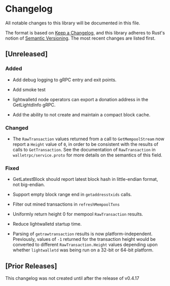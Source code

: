 # Changelog
All notable changes to this library will be documented in this file.

The format is based on [Keep a Changelog](https://keepachangelog.com/en/1.0.0/),
and this library adheres to Rust's notion of
[Semantic Versioning](https://semver.org/spec/v2.0.0.html).
The most recent changes are listed first.

## [Unreleased]

### Added

- Add debug logging to gRPC entry and exit points.

- Add smoke test

- lightwalletd node operators can export a donation address in the
  GetLightdInfo gRPC.

- Add the ability to not create and maintain a compact block cache.


### Changed

- The `RawTransaction` values returned from a call to `GetMempoolStream`
  now report a `Height` value of `0`, in order to be consistent with
  the results of calls to `GetTransaction`. See the documentation of
  `RawTransaction` in `walletrpc/service.proto` for more details on
  the semantics of this field.

### Fixed

- GetLatestBlock should report latest block hash in little-endian
  format, not big-endian.

- Support empty block range end in `getaddresstxids` calls.

- Filter out mined transactions in `refreshMempoolTxns`

- Uniformly return height 0 for mempool `RawTransaction` results.

- Reduce lightwalletd startup time.

- Parsing of `getrawtransaction` results is now platform-independent.
  Previously, values of `-1` returned for the transaction height would
  be converted to different `RawTransaction.Height` values depending
  upon whether `lightwalletd` was being run on a 32-bit or 64-bit 
  platform.

## [Prior Releases]

This changelog was not created until after the release of v0.4.17
